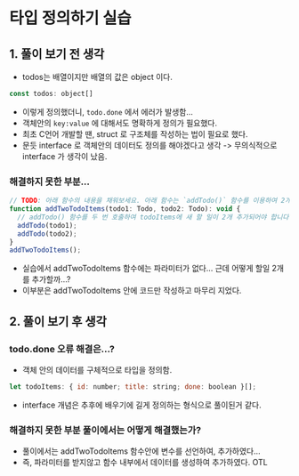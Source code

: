 # 타입 정의하기 실습

## 1. 풀이 보기 전 생각
- todos는 배열이지만 배열의 값은 object 이다.
```js
const todos: object[]
```
- 이렇게 정의했더니, `todo.done` 에서 에러가 발생함...
- 객체안의 `key:value` 에 대해서도 명확하게 정의가 필요했다.
- 최초 C언어 개발할 땐, struct 로 구조체를 작성하는 법이 필요로 했다.
- 문듯 interface 로 객체안의 데이터도 정의를 해야겠다고 생각
 -> 무의식적으로 interface 가 생각이 났음.

### 해결하지 못한 부분...

```js
// TODO: 아래 함수의 내용을 채워보세요. 아래 함수는 `addTodo()` 함수를 이용하여 2개의 새 할 일을 추가하는 함수입니다.
function addTwoTodoItems(todo1: Todo, todo2: Todo): void {
  // addTodo() 함수를 두 번 호출하여 todoItems에 새 할 일이 2개 추가되어야 합니다.
  addTodo(todo1);
  addTodo(todo2);
}
addTwoTodoItems();
```

- 실습에서 addTwoTodoItems 함수에는 파라미터가 없다... 근데 어떻게 할일 2개를 추가할까...?
- 이부분은 addTwoTodoItems 안에 코드만 작성하고 마무리 지었다.

## 2. 풀이 보기 후 생각

### todo.done 오류 해결은...?
- 객체 안의 데이터를 구체적으로 타입을 정의함.
```js
let todoItems: { id: number; title: string; done: boolean }[];
```
- interface 개념은 추후에 배우기에 길게 정의하는 형식으로 풀이된거 같다.


### 해결하지 못한 부분 풀이에서는 어떻게 해결했는가?
- 풀이에서는 addTwoTodoItems 함수안에 변수를 선언하여, 추가하였다...
- 즉, 파라미터를 받지않고 함수 내부에서 데이터를 생성하여 추가하였다. OTL
